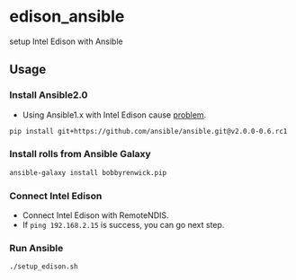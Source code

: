 # edison_ansible

setup Intel Edison with Ansible

## Usage

### Install Ansible2.0

* Using Ansible1.x with Intel Edison cause [problem](http://stackoverflow.com/questions/33074882/importerror-no-module-named-syslog-ansible-edison).

```sh
pip install git+https://github.com/ansible/ansible.git@v2.0.0-0.6.rc1
```

### Install rolls from Ansible Galaxy

```sh
ansible-galaxy install bobbyrenwick.pip
```

### Connect Intel Edison

* Connect Intel Edison with RemoteNDIS.
* If `ping 192.168.2.15` is success, you can go next step.

### Run Ansible

```sh
./setup_edison.sh
```

